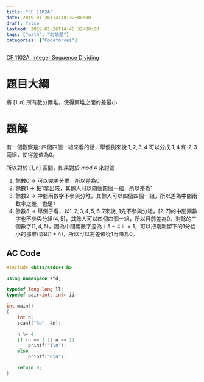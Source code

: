 ```yaml
---
title: "CF 1102A"
date: 2019-01-26T14:48:32+08:00
draft: false
lastmod: 2019-01-26T14:48:32+08:00
tags: ["math", "討論題"]
categories: ["Codeforces"]
---
```


[CF 1102A. Integer Sequence Dividing](https://codeforces.com/contest/1102/problem/A)

# 題目大綱

將 $[1, n]$ 所有數分兩堆，使得兩堆之間的差最小 

<!--more-->

# 題解

有一個觀察是: 四個四個一組來看的話，舉個例來說 $1, 2, 3, 4$ 可以分成 $1, 4$ 和 $2, 3$ 兩組，使得差值為$0$。

所以對於 $[1, n]$ 區間，如果對於 $mod\ 4$ 來討論

1. 餘數0 $\rightarrow$ 可以完美分堆，所以差為$0$
2. 餘數1 $\rightarrow$ 把$1$拿出來，其餘人可以四個四個一組，所以差為$1$
3. 餘數2 $\rightarrow$ 中間兩數字不參與分堆，其餘人可以四個四個一組，所以差為中間兩數字之差，也是$1$
4. 餘數3 $\rightarrow$ 舉例子看，以$1, 2, 3, 4, 5, 6, 7$來說, $1$先不參與分組，$[2, 7]$的中間兩數字也不參與分組($4, 5$)，其餘人可以四個四個一組，所以目前差為$0$。剩餘的三個數字($1, 4, 5$)，因為中間兩數字差為$\mid 5-4 \mid = 1$，可以把剛剛留下的$1$分給小的那堆(亦即$1+4$)，所以可以將差值從$1$再降為$0$。

## AC Code

```c++
#include <bits/stdc++.h>

using namespace std;

typedef long long ll;
typedef pair<int, int> ii;

int main()
{
	int n;
	scanf("%d", &n);

	n %= 4;
	if (n == 1 || n == 2)
		printf("1\n");
	else
		printf("0\n");

	return 0;
}

```

